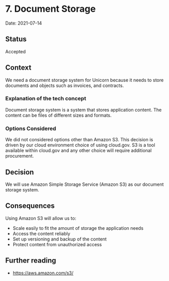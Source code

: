 
# 7. Document Storage

Date: 2021-07-14

## Status

Accepted

## Context

We need a document storage system for Unicorn because it needs to store documents and objects such as invoices, and contracts.

### Explanation of the tech concept
Document storage system is a system that stores application content.  The content can be files of different sizes and formats. 

### Options Considered 

We did not considered options other than Amazon S3.  This decision is driven by our cloud environment choice of using cloud.gov.  S3 is a tool available within cloud.gov and any other choice will require additional procurement.

## Decision

We will use Amazon Simple Storage Service (Amazon S3) as our document storage system. 

## Consequences

Using Amazon S3 will allow us to:
- Scale easily to fit the amount of storage the application needs
- Access the content reliably
- Set up versioning and backup of the content
- Protect content from unauthorized access

## Further reading

+ https://aws.amazon.com/s3/
